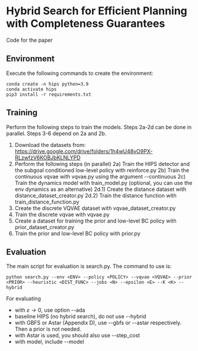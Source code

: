 Hybrid Search for Efficient Planning with Completeness Guarantees
======
Code for the paper

Environment
------------
Execute the following commands to create the environment:
```
conda create -n hips python=3.9
conda activate hips
pip3 install -r requirements.txt
```

Training
------------
Perform the following steps to train the models. Steps 2a-2d can be done in parallel. Steps 3-6 depend on 2a and 2b.
1) Download the datasets from: https://drive.google.com/drive/folders/1h4wU48vO9PX-RLzwfzV6KOBJbKLNLYPD
2) Perform the following steps (in parallel)
2a) Train the HIPS detector and the subgoal conditioned low-level policy with reinforce.py
2b) Train the continuous vqvae with vqvae.py using the argument --continuous
2c) Train the dynamics model with train_model.py (optional, you can use the env dynamics as an alternative) 
2d.1) Create the distance dataset with distance_dataset_creator.py 
2d.2) Train the distance function with train_distance_function.py
3) Create the discrete VQVAE dataset with vqvae_dataset_creator.py
4) Train the discrete vqvae with vqvae.py
5) Create a dataset for training the prior and low-level BC policy with prior_dataset_creator.py
6) Train the prior and low-level BC policy with prior.py

Evaluation
------------
The main script for evaluation is search.py. The command to use is:
```
python search.py --env <ENV> --policy <POLICY> --vqvae <VQVAE> --prior <PRIOR> --heuristic <DIST_FUNC> --jobs <N> --epsilon <E> --K <K> --hybrid
```

For evaluating
- with $\varepsilon \to 0$, use option --ada
- baseline HIPS (no hybrid search), do not use --hybrid
- with GBFS or Astar (Appendix D), use --gbfs or --astar respectively. Then a prior is not needed.
- with Astar is used, you should also use --step\_cost
- with model, include --model <MODEL>
